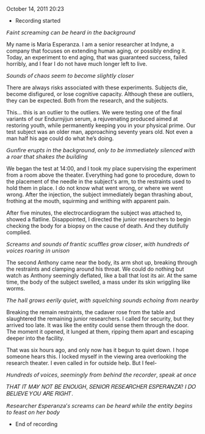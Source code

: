 October 14, 2011
20:23
- Recording started

𝘍𝘢𝘪𝘯𝘵 𝘴𝘤𝘳𝘦𝘢𝘮𝘪𝘯𝘨 𝘤𝘢𝘯 𝘣𝘦 𝘩𝘦𝘢𝘳𝘥 𝘪𝘯 𝘵𝘩𝘦 𝘣𝘢𝘤𝘬𝘨𝘳𝘰𝘶𝘯𝘥

My name is Maria Esperanza. I am a senior researcher at Indyne, a company that focuses on extending human aging, or possibly ending it. Today, an experiment to end aging, that was guaranteed success, failed horribly, and I fear I do not have much longer left to live.

𝘚𝘰𝘶𝘯𝘥𝘴 𝘰𝘧 𝘤𝘩𝘢𝘰𝘴 𝘴𝘦𝘦𝘮 𝘵𝘰 𝘣𝘦𝘤𝘰𝘮𝘦 𝘴𝘭𝘪𝘨𝘩𝘵𝘭𝘺 𝘤𝘭𝘰𝘴𝘦𝘳

There are always risks associated with these experiments. Subjects die, become disfigured, or lose cognitive capacity. Although these are outliers, they can be expected. Both from the research, and the subjects. 

This... this is an outlier to the outliers. We were testing one of the final variants of our Endurnýjun serum, a rejuvenating produced aimed at restoring youth, while permanently keeping you in your physical prime. Our test subject was an older man, approaching seventy years old. Not even a man half his age could do what he’s doing.

𝘎𝘶𝘯𝘧𝘪𝘳𝘦 𝘦𝘳𝘶𝘱𝘵𝘴 𝘪𝘯 𝘵𝘩𝘦 𝘣𝘢𝘤𝘬𝘨𝘳𝘰𝘶𝘯𝘥, 𝘰𝘯𝘭𝘺 𝘵𝘰 𝘣𝘦 𝘪𝘮𝘮𝘦𝘥𝘪𝘢𝘵𝘦𝘭𝘺 𝘴𝘪𝘭𝘦𝘯𝘤𝘦𝘥 𝘸𝘪𝘵𝘩 𝘢 𝘳𝘰𝘢𝘳 𝘵𝘩𝘢𝘵 𝘴𝘩𝘢𝘬𝘦𝘴 𝘵𝘩𝘦 𝘣𝘶𝘪𝘭𝘥𝘪𝘯𝘨
 
We began the test at 14:00, and I took my place supervising the experiment from a room above the theater. Everything had gone to procedure, down to the placement of the needle in the subject's arm, to the restraints used to hold them in place. I do not know what went wrong, or where we went wrong. After the injection, the subject immediately began thrashing about, frothing at the mouth, squirming and writhing with apparent pain.

After five minutes, the electrocardiogram the subject was attached to, showed a flatline. Disappointed, I directed the junior researchers to begin checking the body for a biopsy on the cause of death. And they dutifully complied.

𝘚𝘤𝘳𝘦𝘢𝘮𝘴 𝘢𝘯𝘥 𝘴𝘰𝘶𝘯𝘥𝘴 𝘰𝘧 𝘧𝘳𝘢𝘯𝘵𝘪𝘤 𝘴𝘤𝘶𝘧𝘧𝘭𝘦𝘴 𝘨𝘳𝘰𝘸 𝘤𝘭𝘰𝘴𝘦𝘳, 𝘸𝘪𝘵𝘩 𝘩𝘶𝘯𝘥𝘳𝘦𝘥𝘴 𝘰𝘧 𝘷𝘰𝘪𝘤𝘦𝘴 𝘳𝘰𝘢𝘳𝘪𝘯𝘨 𝘪𝘯 𝘶𝘯𝘪𝘴𝘰𝘯

The second Anthony came near the body, its arm shot up, breaking through the restraints and clamping around his throat. We could do nothing but watch as Anthony seemingly deflated, like a ball that lost its air. At the same time, the body of the subject swelled, a mass under its skin wriggling like worms.

𝘛𝘩𝘦 𝘩𝘢𝘭𝘭 𝘨𝘳𝘰𝘸𝘴 𝘦𝘦𝘳𝘪𝘭𝘺 𝘲𝘶𝘪𝘦𝘵, 𝘸𝘪𝘵𝘩 𝘴𝘲𝘶𝘦𝘭𝘤𝘩𝘪𝘯𝘨 𝘴𝘰𝘶𝘯𝘥𝘴 𝘦𝘤𝘩𝘰𝘪𝘯𝘨 𝘧𝘳𝘰𝘮 𝘯𝘦𝘢𝘳𝘣𝘺

Breaking the remain restraints, the cadaver rose from the table and slaughtered the remaining junior researchers. I called for security, but they arrived too late. It was like the entity could sense them through the door. The moment it opened, it lunged at them, ripping them apart and escaping deeper into the facility.

That was six hours ago, and only now has it begun to quiet down. I hope someone hears this. I locked myself in the viewing area overlooking the research theater. I even called in for outside help. But I feel-

𝘏𝘶𝘯𝘥𝘳𝘦𝘥𝘴 𝘰𝘧 𝘷𝘰𝘪𝘤𝘦𝘴, 𝘴𝘦𝘦𝘮𝘪𝘯𝘨𝘭𝘺 𝘧𝘳𝘰𝘮 𝘣𝘦𝘩𝘪𝘯𝘥 𝘵𝘩𝘦 𝘳𝘦𝘤𝘰𝘳𝘥𝘦𝘳, 𝘴𝘱𝘦𝘢𝘬 𝘢𝘵 𝘰𝘯𝘤𝘦

𝑇𝐻𝐴𝑇 𝐼𝑇 𝑀𝐴𝑌 𝑁𝑂𝑇 𝐵𝐸 𝐸𝑁𝑂𝑈𝐺𝐻, 𝑆𝐸𝑁𝐼𝑂𝑅 𝑅𝐸𝑆𝐸𝐴𝑅𝐶𝐻𝐸𝑅 𝐸𝑆𝑃𝐸𝑅𝐴𝑁𝑍𝐴? 
𝐼 𝐷𝑂 𝐵𝐸𝐿𝐼𝐸𝑉𝐸 𝑌𝑂𝑈 𝐴𝑅𝐸 𝑅𝐼𝐺𝐻𝑇.

𝘙𝘦𝘴𝘦𝘢𝘳𝘤𝘩𝘦𝘳 𝘌𝘴𝘱𝘦𝘳𝘢𝘯𝘻𝘢’𝘴 𝘴𝘤𝘳𝘦𝘢𝘮𝘴 𝘤𝘢𝘯 𝘣𝘦 𝘩𝘦𝘢𝘳𝘥 𝘸𝘩𝘪𝘭𝘦 𝘵𝘩𝘦 𝘦𝘯𝘵𝘪𝘵𝘺 𝘣𝘦𝘨𝘪𝘯𝘴 𝘵𝘰 𝘧𝘦𝘢𝘴𝘵 𝘰𝘯 𝘩𝘦𝘳 𝘣𝘰𝘥𝘺

- End of recording